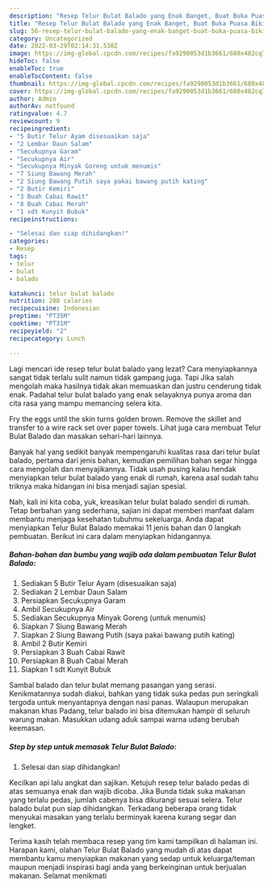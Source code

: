 ```yaml
---
description: "Resep Telur Bulat Balado yang Enak Banget, Buat Buka Puasa Bikin Ngiler"
title: "Resep Telur Bulat Balado yang Enak Banget, Buat Buka Puasa Bikin Ngiler"
slug: 56-resep-telur-bulat-balado-yang-enak-banget-buat-buka-puasa-bikin-ngiler
category: Uncategorized
date: 2022-03-29T02:14:31.538Z
image: https://img-global.cpcdn.com/recipes/fa9290053d1b3661/680x482cq70/telur-bulat-balado-foto-resep-utama.jpg
hideToc: false
enableToc: true
enableTocContent: false
thumbnail: https://img-global.cpcdn.com/recipes/fa9290053d1b3661/680x482cq70/telur-bulat-balado-foto-resep-utama.jpg
cover: https://img-global.cpcdn.com/recipes/fa9290053d1b3661/680x482cq70/telur-bulat-balado-foto-resep-utama.jpg
author: Admin
authorAv: notfound
ratingvalue: 4.7
reviewcount: 9
recipeingredient:
- "5 Butir Telur Ayam disesuaikan saja"
- "2 Lembar Daun Salam"
- "Secukupnya Garam"
- "Secukupnya Air"
- "Secukupnya Minyak Goreng untuk menumis"
- "7 Siung Bawang Merah"
- "2 Siung Bawang Putih saya pakai bawang putih kating"
- "2 Butir Kemiri"
- "3 Buah Cabai Rawit"
- "8 Buah Cabai Merah"
- "1 sdt Kunyit Bubuk"
recipeinstructions:

- "Selesai dan siap dihidangkan!"
categories:
- Resep
tags:
- telur
- bulat
- balado

katakunci: telur bulat balado 
nutrition: 208 calories
recipecuisine: Indonesian
preptime: "PT35M"
cooktime: "PT31M"
recipeyield: "2"
recipecategory: Lunch

---
```



Lagi mencari ide resep telur bulat balado yang lezat? Cara menyiapkannya sangat tidak terlalu sulit namun tidak gampang juga. Tapi Jika salah mengolah maka hasilnya tidak akan memuaskan dan justru cenderung tidak enak. Padahal telur bulat balado yang enak selayaknya punya aroma dan cita rasa yang mampu memancing selera kita.


Fry the eggs until the skin turns golden brown. Remove the skillet and transfer to a wire rack set over paper towels. Lihat juga cara membuat Telur Bulat Balado dan masakan sehari-hari lainnya.

Banyak hal yang sedikit banyak mempengaruhi kualitas rasa dari telur bulat balado, pertama dari jenis bahan, kemudian pemilihan bahan segar hingga cara mengolah dan menyajikannya. Tidak usah pusing kalau hendak menyiapkan telur bulat balado yang enak di rumah, karena asal sudah tahu triknya maka hidangan ini bisa menjadi sajian spesial.


Nah, kali ini kita coba, yuk, kreasikan telur bulat balado sendiri di rumah. Tetap berbahan yang sederhana, sajian ini dapat memberi manfaat dalam membantu menjaga kesehatan tubuhmu sekeluarga. Anda dapat menyiapkan Telur Bulat Balado memakai 11 jenis bahan dan 0 langkah pembuatan. Berikut ini cara dalam menyiapkan hidangannya.

<!--inarticleads1-->

##### Bahan-bahan dan bumbu yang wajib ada dalam pembuatan Telur Bulat Balado:

1. Sediakan 5 Butir Telur Ayam (disesuaikan saja)
1. Sediakan 2 Lembar Daun Salam
1. Persiapkan Secukupnya Garam
1. Ambil Secukupnya Air
1. Sediakan Secukupnya Minyak Goreng (untuk menumis)
1. Siapkan 7 Siung Bawang Merah
1. Siapkan 2 Siung Bawang Putih (saya pakai bawang putih kating)
1. Ambil 2 Butir Kemiri
1. Persiapkan 3 Buah Cabai Rawit
1. Persiapkan 8 Buah Cabai Merah
1. Siapkan 1 sdt Kunyit Bubuk


Sambal balado dan telur bulat memang pasangan yang serasi. Kenikmatannya sudah diakui, bahkan yang tidak suka pedas pun seringkali tergoda untuk menyantapnya dengan nasi panas. Walaupun merupakan makanan khas Padang, telur balado ini bisa ditemukan hampir di seluruh warung makan. Masukkan udang aduk sampai warna udang berubah keemasan. 

<!--inarticleads2-->

##### Step by step untuk memasak Telur Bulat Balado:


1. Selesai dan siap dihidangkan!

Kecilkan api lalu angkat dan sajikan. Ketujuh resep telur balado pedas di atas semuanya enak dan wajib dicoba. Jika Bunda tidak suka makanan yang terlalu pedas, jumlah cabenya bisa dikurangi sesuai selera. Telur balado bulat pun siap dihidangkan. Terkadang beberapa orang tidak menyukai masakan yang terlalu berminyak karena kurang segar dan lengket. 

Terima kasih telah membaca resep yang tim kami tampilkan di halaman ini. Harapan kami, olahan Telur Bulat Balado yang mudah di atas dapat membantu kamu menyiapkan makanan yang sedap untuk keluarga/teman maupun menjadi inspirasi bagi anda yang berkeinginan untuk berjualan makanan. Selamat menikmati
